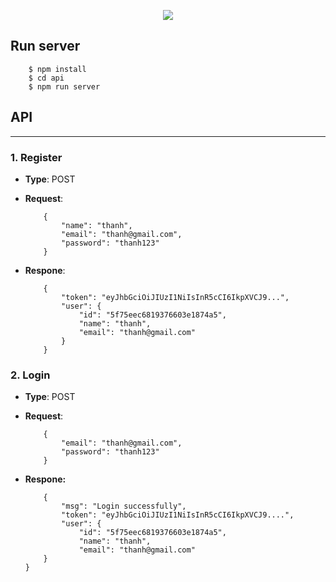 <p align="center">
    <image src="assets/images/social_network.png"></image>
</p>

## Run server
```
    $ npm install 
    $ cd api
    $ npm run server
```


## API
<hr>

### 1. Register
- **Type**: POST
- **Request**:
  
    ```
        {   
            "name": "thanh",
            "email": "thanh@gmail.com",
            "password": "thanh123"
        }
    ```
- **Respone**:
  
    ```
        {
            "token": "eyJhbGciOiJIUzI1NiIsInR5cCI6IkpXVCJ9...",
            "user": {
                "id": "5f75eec6819376603e1874a5",
                "name": "thanh",
                "email": "thanh@gmail.com"
            }
        }
    ```

### 2. Login
- **Type**: POST
- **Request**:
  
    ```
        {   
            "email": "thanh@gmail.com",
            "password": "thanh123"
        }
    ```
- **Respone:**
  
    ```
        {
            "msg": "Login successfully",
            "token": "eyJhbGciOiJIUzI1NiIsInR5cCI6IkpXVCJ9....",
            "user": {
                "id": "5f75eec6819376603e1874a5",
                "name": "thanh",
                "email": "thanh@gmail.com"
        }
    }
    ```